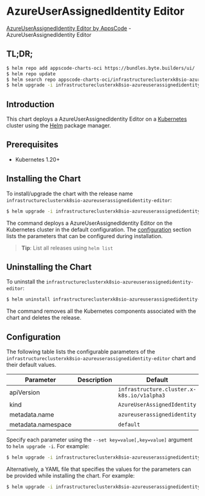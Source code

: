 # AzureUserAssignedIdentity Editor

[AzureUserAssignedIdentity Editor by AppsCode](https://appscode.com) - AzureUserAssignedIdentity Editor

## TL;DR;

```bash
$ helm repo add appscode-charts-oci https://bundles.byte.builders/ui/
$ helm repo update
$ helm search repo appscode-charts-oci/infrastructureclusterxk8sio-azureuserassignedidentity-editor --version=v0.5.0
$ helm upgrade -i infrastructureclusterxk8sio-azureuserassignedidentity-editor appscode-charts-oci/infrastructureclusterxk8sio-azureuserassignedidentity-editor -n default --create-namespace --version=v0.5.0
```

## Introduction

This chart deploys a AzureUserAssignedIdentity Editor on a [Kubernetes](http://kubernetes.io) cluster using the [Helm](https://helm.sh) package manager.

## Prerequisites

- Kubernetes 1.20+

## Installing the Chart

To install/upgrade the chart with the release name `infrastructureclusterxk8sio-azureuserassignedidentity-editor`:

```bash
$ helm upgrade -i infrastructureclusterxk8sio-azureuserassignedidentity-editor appscode-charts-oci/infrastructureclusterxk8sio-azureuserassignedidentity-editor -n default --create-namespace --version=v0.5.0
```

The command deploys a AzureUserAssignedIdentity Editor on the Kubernetes cluster in the default configuration. The [configuration](#configuration) section lists the parameters that can be configured during installation.

> **Tip**: List all releases using `helm list`

## Uninstalling the Chart

To uninstall the `infrastructureclusterxk8sio-azureuserassignedidentity-editor`:

```bash
$ helm uninstall infrastructureclusterxk8sio-azureuserassignedidentity-editor -n default
```

The command removes all the Kubernetes components associated with the chart and deletes the release.

## Configuration

The following table lists the configurable parameters of the `infrastructureclusterxk8sio-azureuserassignedidentity-editor` chart and their default values.

|     Parameter      | Description |                        Default                        |
|--------------------|-------------|-------------------------------------------------------|
| apiVersion         |             | <code>infrastructure.cluster.x-k8s.io/v1alpha3</code> |
| kind               |             | <code>AzureUserAssignedIdentity</code>                |
| metadata.name      |             | <code>azureuserassignedidentity</code>                |
| metadata.namespace |             | <code>default</code>                                  |


Specify each parameter using the `--set key=value[,key=value]` argument to `helm upgrade -i`. For example:

```bash
$ helm upgrade -i infrastructureclusterxk8sio-azureuserassignedidentity-editor appscode-charts-oci/infrastructureclusterxk8sio-azureuserassignedidentity-editor -n default --create-namespace --version=v0.5.0 --set apiVersion=infrastructure.cluster.x-k8s.io/v1alpha3
```

Alternatively, a YAML file that specifies the values for the parameters can be provided while
installing the chart. For example:

```bash
$ helm upgrade -i infrastructureclusterxk8sio-azureuserassignedidentity-editor appscode-charts-oci/infrastructureclusterxk8sio-azureuserassignedidentity-editor -n default --create-namespace --version=v0.5.0 --values values.yaml
```
